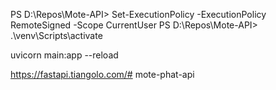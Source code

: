PS D:\Repos\Mote-API> Set-ExecutionPolicy -ExecutionPolicy RemoteSigned -Scope CurrentUser
PS D:\Repos\Mote-API> .\venv\Scripts\activate



uvicorn main:app --reload


https://fastapi.tiangolo.com/#   m o t e - p h a t - a p i  
 